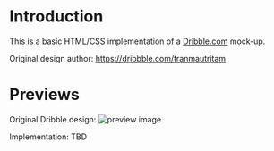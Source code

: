 # Introduction
This is a basic HTML/CSS implementation of a [Dribble.com](https://dribbble.com/shots/14138989-Skillalley-Dashboard-UI) mock-up.

Original design author: https://dribbble.com/tranmautritam

# Previews
Original Dribble design:
![preview image](https://cdn.dribbble.com/users/427857/screenshots/14138989/media/967cea57d73f144802cca96364e1e20f.png)

Implementation:
TBD
